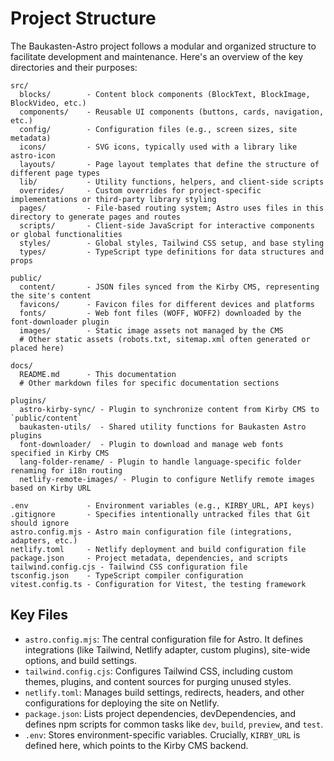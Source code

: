 # Project Structure

The Baukasten-Astro project follows a modular and organized structure to facilitate development and maintenance. Here's an overview of the key directories and their purposes:

```
src/
  blocks/        - Content block components (BlockText, BlockImage, BlockVideo, etc.)
  components/    - Reusable UI components (buttons, cards, navigation, etc.)
  config/        - Configuration files (e.g., screen sizes, site metadata)
  icons/         - SVG icons, typically used with a library like astro-icon
  layouts/       - Page layout templates that define the structure of different page types
  lib/           - Utility functions, helpers, and client-side scripts
  overrides/     - Custom overrides for project-specific implementations or third-party library styling
  pages/         - File-based routing system; Astro uses files in this directory to generate pages and routes
  scripts/       - Client-side JavaScript for interactive components or global functionalities
  styles/        - Global styles, Tailwind CSS setup, and base styling
  types/         - TypeScript type definitions for data structures and props

public/
  content/       - JSON files synced from the Kirby CMS, representing the site's content
  favicons/      - Favicon files for different devices and platforms
  fonts/         - Web font files (WOFF, WOFF2) downloaded by the font-downloader plugin
  images/        - Static image assets not managed by the CMS
  # Other static assets (robots.txt, sitemap.xml often generated or placed here)

docs/
  README.md      - This documentation
  # Other markdown files for specific documentation sections

plugins/
  astro-kirby-sync/ - Plugin to synchronize content from Kirby CMS to `public/content`
  baukasten-utils/  - Shared utility functions for Baukasten Astro plugins
  font-downloader/  - Plugin to download and manage web fonts specified in Kirby CMS
  lang-folder-rename/ - Plugin to handle language-specific folder renaming for i18n routing
  netlify-remote-images/ - Plugin to configure Netlify remote images based on Kirby URL

.env             - Environment variables (e.g., KIRBY_URL, API keys)
.gitignore       - Specifies intentionally untracked files that Git should ignore
astro.config.mjs - Astro main configuration file (integrations, adapters, etc.)
netlify.toml     - Netlify deployment and build configuration file
package.json     - Project metadata, dependencies, and scripts
tailwind.config.cjs - Tailwind CSS configuration file
tsconfig.json    - TypeScript compiler configuration
vitest.config.ts - Configuration for Vitest, the testing framework
```

## Key Files

- `astro.config.mjs`: The central configuration file for Astro. It defines integrations (like Tailwind, Netlify adapter, custom plugins), site-wide options, and build settings.
- `tailwind.config.cjs`: Configures Tailwind CSS, including custom themes, plugins, and content sources for purging unused styles.
- `netlify.toml`: Manages build settings, redirects, headers, and other configurations for deploying the site on Netlify.
- `package.json`: Lists project dependencies, devDependencies, and defines npm scripts for common tasks like `dev`, `build`, `preview`, and `test`.
- `.env`: Stores environment-specific variables. Crucially, `KIRBY_URL` is defined here, which points to the Kirby CMS backend.
